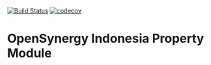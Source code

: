 [![Build Status](https://travis-ci.org/open-synergy/opnsynid-property.svg?branch=8.0)](https://travis-ci.org/open-synergy/opnsynid-property)
[![codecov](https://codecov.io/gh/open-synergy/opnsynid-property/branch/8.0/graph/badge.svg)](https://codecov.io/gh/open-synergy/opnsynid-property)

# OpenSynergy Indonesia Property Module